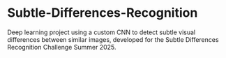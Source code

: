# Subtle-Differences-Recognition
Deep learning project using a custom CNN to detect subtle visual differences between similar images, developed for the Subtle Differences Recognition Challenge Summer 2025. 
